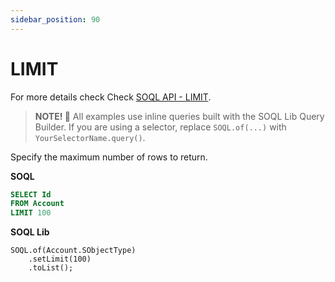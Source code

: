 ```yaml
---
sidebar_position: 90
---
```


# LIMIT

For more details check Check [SOQL API - LIMIT](../api/soql.md#limit).

> **NOTE! 🚨**
> All examples use inline queries built with the SOQL Lib Query Builder.
> If you are using a selector, replace `SOQL.of(...)` with `YourSelectorName.query()`.

Specify the maximum number of rows to return.

**SOQL**

```sql title="Traditional SOQL"
SELECT Id
FROM Account
LIMIT 100
```

**SOQL Lib**

```apex title="SOQL Lib Approach"
SOQL.of(Account.SObjectType)
    .setLimit(100)
    .toList();
```
